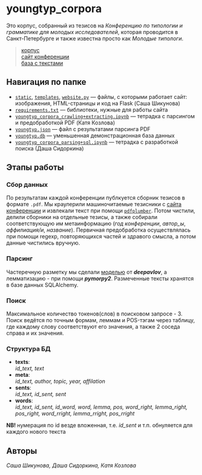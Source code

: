 # youngtyp_corpora


Это корпус, собранный из тезисов на *Конференцию по типологии и грамматике для молодых исследователей*, которая проводится в Санкт-Петербурге и также известна просто как *Молодые типологи*.

> [корпус](http://thnlgrlivrlvdwsbrnwthrssnhrys.pythonanywhere.com/)<br>[сайт конференции](https://youngconfspb.com/glavnaya)<br>[база с текстами](https://drive.google.com/file/d/1hXHzqmE_ef4xUWuDMoiZIfqAtedDUBRs/view?usp=sharing)

## Навигация по папке

- [`static`](/static), [`templates`](/templates), [`website.py`](/website.py) — файлы, с которыми работает сайт: изображения, HTML-страницы и код на Flask (Саша Шикунова)
- [`requirements.txt`](/requirements.txt) — библиотеки, нужные для работы сайта
- [`youngtyp_corpora_crawling+extracting.ipynb`](/youngtyp_corpora_crawling+extracting.ipynb) — тетрадка с парсингом и предобработкой PDF (Катя Козлова)
- [`youngtyp.json`](/youngtyp.json) — файл с результатами парсинга PDF
- [`youngtyp.db`](/youngtyp.db) — уменьшенная демонстрационная база данных
- [`youngtyp_corpora_parsing+sql.ipynb`](/youngtyp_corpora_parsing+sql.ipynb) — тетрадка с разработкой поиска (Даша Сидоркина)

## Этапы работы
### Сбор данных
По результатам каждой конференции публкуется сборник тезисов в формате `.pdf`. Мы краулерили машиночитаемые тезисники с [сайта конференции](https://youngconfspb.com/glavnaya) и извлекали текст при помощи [`pdfplumber`](https://github.com/jsvine/pdfplumber). Потом чистили, делили сборники на отдельные тезисы, а также собирали соответствующую им метаинформацию (*год конференции*, *автор_ы*, *аффилиация/и*, *название*). Первичная предобработка осуществлялась при помощи regexp, повторяющихся частей и здравого смысла, а потом данные чистились вручную.

### Парсинг
Частеречную разметку мы сделали [моделью](http://docs.deeppavlov.ai/en/master/features/models/morphotagger.html) от ***deepavlov***, а лемматизацию - при помощи ***pymorpy2***.
Размеченные тексты хранятся в базе данных SQLAlchemy.

### Поиск
Максимальное количество токенов(слов) в поисковом запросе - 3. Поиск ведётся по точным формам, леммам и POS-тэгам через таблицу, где каждому слову соответствуют его значения, а также 2 соседа справа и их значения.


### Структура БД
- **texts**:<br>
        *id_text, text*
- **meta**:<br>
        *id_text, author, topic, year, affilation*
- **sents**:<br>
        *id_text, id_sent, sent*
- **words**:<br>
        *id_text, id_sent, id_word, word, lemma, pos, word_right, lemma_right, pos_right, word_rright, lemma_rright, pos_rright*

**NB!** нумерация по id везде вложенная, т.е. *id_sent* и т.п. обнуляется для каждого нового текста

## Авторы
*Саша Шикунова, Даша Сидоркина, Катя Козлова*
